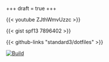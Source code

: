+++
draft = true
+++

{{< youtube ZJthWmvUzzc >}}

{{< gist spf13 7896402 >}}

{{< github-links "standard3/dotfiles" >}}

[![Build][hx_ci_build_img]][hx_ci_build_link]

[hx_ci_build_link]: https://github.com/manid2/hugo-xterm/actions
[hx_ci_build_img]: https://img.shields.io/github/actions/workflow/status/manid2/hugo-xterm/hugo.yaml?logo=github "Hugo Xterm build status badge"